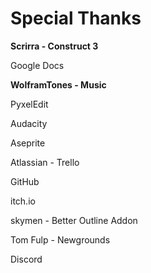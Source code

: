# Special Thanks

**Scrirra - Construct 3**

Google Docs

**WolframTones - Music**

PyxelEdit

Audacity

Aseprite

Atlassian - Trello

GitHub

itch.io

skymen - Better Outline Addon

Tom Fulp - Newgrounds

Discord
